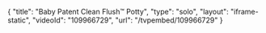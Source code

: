 {
    "title": "Baby Patent Clean Flush&trade; Potty",
    "type": "solo",
    "layout": "iframe-static",
    "videoId": "109966729",
    "url": "\/tvpembed\/109966729"
}